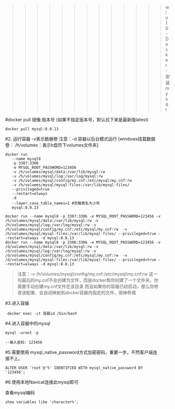 >>>>>>>>>>>>>win10-Docker-安装mysql

#docker pull 镜像:版本号  (如果不指定版本号，默认拉下来是最新版latest)
```shell
docker pull mysql:8.0.13
```

#2. 运行容器 -v表示数据卷  注意：-d 容器以后台模式运行  [windows挂载数据卷： /h/volumes：表示h盘符下volumes文件夹]
```shell
docker run 
   --name mysql8 
   -p 3307:3306 
   -e MYSQL_ROOT_PASSWORD=123456 
   -v /h/volumes/mysql/data:/var/lib/mysql:rw 
   -v /h/volumes/mysql/log:/var/log/mysql:rw 
   -v /h/volumes/mysql/config/my.cnf:/etc/mysql/my.cnf:rw  
   -v /h/volumes/mysql/mysql-files:/var/lib/mysql-files/ 
   --privileged=true 
   --restart=always 
   -d 
   --lower_case_table_names=1 #忽略表名大小写
   mysql:8.0.13
```
```shell
docker run --name mysql8 -p 3307:3306 -e MYSQL_ROOT_PASSWORD=123456 -v /h/volumes/mysql/data:/var/lib/mysql:rw -v /h/volumes/mysql/log:/var/log/mysql:rw -v /h/volumes/mysql/config/my.cnf:/etc/mysql/my.cnf:rw  -v /h/volumes/mysql/mysql-files:/var/lib/mysql-files/ --privileged=true --restart=always -d mysql:8.0.13
docker run --name mysql8 -p 3306:3306 -e MYSQL_ROOT_PASSWORD=123456 -v /d/volumes/mysql/data:/var/lib/mysql:rw -v /d/volumes/mysql/log:/var/log/mysql:rw -v /d/volumes/mysql/config/my.cnf:/etc/mysql/my.cnf:rw  -v /d/volumes/mysql/mysql-files:/var/lib/mysql-files/ --privileged=true --restart=always -d mysql:8.0.13
```
>注意：-v /h/volumes/mysql/config/my.cnf:/etc/mysql/my.cnf:rw 这一句最后的my.cnf不会创建为文件，而是docker帮你创建了一个文件夹，你需要手动创建my.cnf文件在该目录
> 而且如果你的容器已经启动，那么你修改该配置，会自动映射到docker容器内指定的文件，很神奇偶


#3.进入容器
```shell
 docker exec -it 容器id /bin/bash
```

#4.进入容器中的mysql
```shell
mysql -uroot -p

--输入密码: 123456
```

#5.需要使用 mysql_native_password方式加密密码，重要一步，不然客户端连接不上。
```shell
ALTER USER 'root'@'%' IDENTIFIED WITH mysql_native_password BY '123456';
```

#6.使用本地Navicat连接此mysql即可

查看mysql编码
```shell
show variables like 'character%';
```



